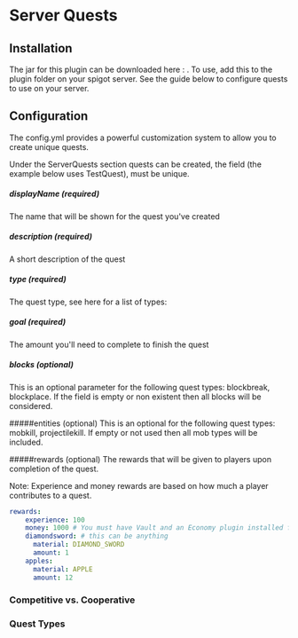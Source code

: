 # Server Quests
 
## Installation
The jar for this plugin can be downloaded here : . To use, add this to the plugin folder on your spigot server.
See the guide below to configure quests to use on your server.

## Configuration
The config.yml provides a powerful customization system to allow you to create 
unique quests. 

Under the ServerQuests section quests can be created, the field (the example below uses TestQuest),
must be unique.

##### displayName (required) 

The name that will be shown for the quest you've created

##### description (required)

A short description of the quest

##### type (required)
The quest type, see here for a list of types: 

##### goal (required)
The amount you'll need to complete to finish the quest

##### blocks (optional)
This is an optional parameter for the following quest types: 
blockbreak, blockplace. If the field is empty or non existent then all blocks will be considered.

#####entities (optional)
This is an optional for the following quest types: mobkill, projectilekill.
If empty or not used then all mob types will be included.

#####rewards (optional)
The rewards that will be given to players upon completion of the quest. 

Note: Experience and money rewards are based on how much a player contributes to a quest.
```yaml 
rewards:
    experience: 100
    money: 1000 # You must have Vault and an Economy plugin installed for this to work
    diamondsword: # this can be anything
      material: DIAMOND_SWORD
      amount: 1
    apples:
      material: APPLE
      amount: 12
```

### Competitive vs. Cooperative


### Quest Types
